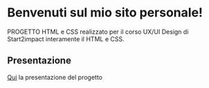 # Benvenuti sul mio sito personale!

PROGETTO HTML e CSS realizzato per il corso UX/UI Design di Start2impact interamente il HTML e CSS.


## Presentazione

[Qui](https://alebia.github.io/Sito-personale/assets/progetti/progetto%20html%20e%20css%20di%20Alessia%20Bianchi.pdf) la presentazione del progetto
